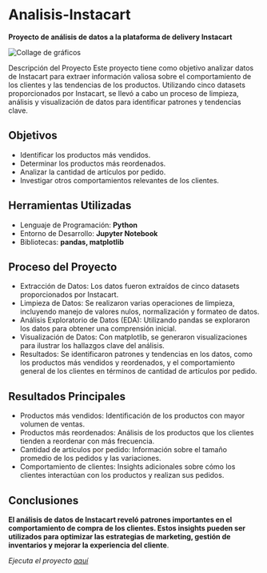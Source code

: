 # Analisis-Instacart
__Proyecto de análisis de datos a la plataforma de delivery Instacart__

<image src="[/images/picture.jpg](https://github.com/BastianLQ/Analisis-Instacart/blob/main/P3.jpg)" alt="Collage de gráficos">

Descripción del Proyecto
Este proyecto tiene como objetivo analizar datos de Instacart para extraer información valiosa sobre el comportamiento de los clientes y las tendencias de los productos. Utilizando cinco datasets proporcionados por Instacart, se llevó a cabo un proceso de limpieza, análisis y visualización de datos para identificar patrones y tendencias clave.

## Objetivos
- Identificar los productos más vendidos.
- Determinar los productos más reordenados.
- Analizar la cantidad de artículos por pedido.
- Investigar otros comportamientos relevantes de los clientes.
  
## Herramientas Utilizadas
- Lenguaje de Programación: __Python__
- Entorno de Desarrollo: __Jupyter Notebook__
- Bibliotecas: __pandas, matplotlib__

## Proceso del Proyecto
- Extracción de Datos: Los datos fueron extraídos de cinco datasets proporcionados por Instacart.
- Limpieza de Datos: Se realizaron varias operaciones de limpieza, incluyendo manejo de valores nulos, normalización y formateo de datos.
- Análisis Exploratorio de Datos (EDA): Utilizando pandas se exploraron los datos para obtener una comprensión inicial.
- Visualización de Datos: Con matplotlib, se generaron visualizaciones para ilustrar los hallazgos clave del análisis.
- Resultados: Se identificaron patrones y tendencias en los datos, como los productos más vendidos y reordenados, y el comportamiento general de los clientes en términos de cantidad de artículos por pedido.

## Resultados Principales
- Productos más vendidos: Identificación de los productos con mayor volumen de ventas.
- Productos más reordenados: Análisis de los productos que los clientes tienden a reordenar con más frecuencia.
- Cantidad de artículos por pedido: Información sobre el tamaño promedio de los pedidos y las variaciones.
- Comportamiento de clientes: Insights adicionales sobre cómo los clientes interactúan con los productos y realizan sus pedidos.

## Conclusiones

__El análisis de datos de Instacart reveló patrones importantes en el comportamiento de compra de los clientes. Estos insights pueden ser utilizados para optimizar las estrategias de marketing, gestión de inventarios y mejorar la experiencia del cliente__.

_Ejecuta el proyecto [aquí](https://github.com/BastianLQ/Analisis-Instacart/blob/main/An%C3%A1lisis%20Instacart.ipynb)_
